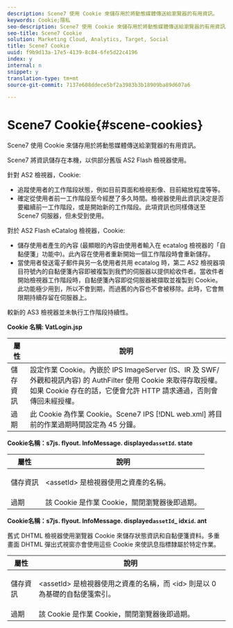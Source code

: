```yaml
---
description: Scene7 使用 Cookie 來儲存用於將動態媒體傳送給瀏覽器的有用資訊。
keywords: Cookie;隱私
seo-description: Scene7 使用 Cookie 來儲存用於將動態媒體傳送給瀏覽器的有用資訊。
seo-title: Scene7 Cookie
solution: Marketing Cloud, Analytics, Target, Social
title: Scene7 Cookie
uuid: f9b9d13a-17e5-4139-8c84-6fe5d22c4196
index: y
internal: n
snippet: y
translation-type: tm+mt
source-git-commit: 7137e608ddece5bf2a3983b3b18909ba89d607a6

---
```



# Scene7 Cookie{#scene-cookies}

Scene7 使用 Cookie 來儲存用於將動態媒體傳送給瀏覽器的有用資訊。

Scene7 將資訊儲存在本機，以供部分舊版 AS2 Flash 檢視器使用。

針對 AS2 檢視器，Cookie:

* 追蹤使用者的工作階段狀態，例如目前頁面和檢視影像、目前縮放程度等等。
* 確定從使用者前一工作階段至今經歷了多久時間。檢視器使用此資訊決定是否要繼續前一工作階段，或是開始新的工作階段。此項資訊也同樣傳送至 Scene7 伺服器，但未受到使用。

對於 AS2 Flash eCatalog 檢視器，Cookie:

* 儲存使用者產生的內容 (最顯眼的內容由使用者輸入在 ecatalog 檢視器的「自黏便箋」功能中)。此內容在使用者重新開始一個工作階段時會重新儲存。
* 當使用者發送電子郵件與另一名使用者共用 ecatalog 時，第二 AS2 檢視器項目符號內的自黏便箋內容即被複製到我們的伺服器以提供給收件者。當收件者開始檢視器工作階段時，自黏便箋內容即從伺服器被擷取並複製到 Cookie。此功能極少用到，所以不會到期，而過舊的內容也不會被移除。此時，它會無限期持續存留在伺服器上。

較新的 AS3 檢視器並未執行工作階段持續性。

**Cookie 名稱: VatLogin.jsp**

| 屬性 | 說明 |
|---|---|
| 儲存資訊 | 設定作業 Cookie。內嵌於 IPS ImageServer (IS、IR 及 SWF/外觀和視訊內容) 的 AuthFilter 使用 Cookie 來取得存取授權。如果 Cookie 存在的話，它便會允許 HTTP 請求通過，否則會傳回未經授權。 |
| 過期 | 此 Cookie 為作業 Cookie。Scene7 IPS [!DNL web.xml] 將目前的作業過期時間設定為 45 分鐘。 |

**Cookie名稱：s7js. flyout. InfoMessage. displayed`assetId`. state**

<table id="table_6835D64C5D464A049F576621F2BE3FAD"> 
 <thead> 
  <tr> 
   <th colname="col1" class="entry"> 屬性 </th> 
   <th colname="col2" class="entry"> 說明 </th> 
  </tr> 
 </thead>
 <tbody> 
  <tr> 
   <td colname="col1"> 儲存資訊 </td> 
   <td colname="col2"> <p>&lt;assetId&gt; 是檢視器使用之資產的名稱。 </p> </td> 
  </tr> 
  <tr> 
   <td colname="col1"> 過期 </td> 
   <td colname="col2"> 該 Cookie 是作業 Cookie，關閉瀏覽器後即過期。 </td> 
  </tr> 
 </tbody> 
</table>

**Cookie名稱：s7js. flyout. InfoMessage. displayed`assetId`_ idx`id`. ant**

舊式 DHTML 檢視器使用瀏覽器 Cookie 來儲存狀態資訊和自黏便箋資料。多重畫面 DHTML 彈出式視窗亦會使用這些 Cookie 來使訊息指標隸屬於特定作業。

<table id="table_8F6CC83D32D54BEE99884318AD126C98"> 
 <thead> 
  <tr> 
   <th colname="col1" class="entry"> 屬性 </th> 
   <th colname="col2" class="entry"> 說明 </th> 
  </tr> 
 </thead>
 <tbody> 
  <tr> 
   <td colname="col1"> 儲存資訊 </td> 
   <td colname="col2"> <p> </p> <p> &lt;assetId&gt; 是檢視器使用之資產的名稱，而 &lt;id&gt; 則是以 0 為基礎的自黏便箋索引。 </p> </td> 
  </tr> 
  <tr> 
   <td colname="col1"> 過期 </td> 
   <td colname="col2"> 該 Cookie 是作業 Cookie，關閉瀏覽器後即過期。 </td> 
  </tr> 
 </tbody> 
</table>

